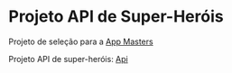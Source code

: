 # Projeto API de Super-Heróis

Projeto de seleção para a [App Masters](https://appmasters.io/en/)

Projeto API de super-heróis: [Api](https://desafio-api-nodejs.herokuapp.com)

